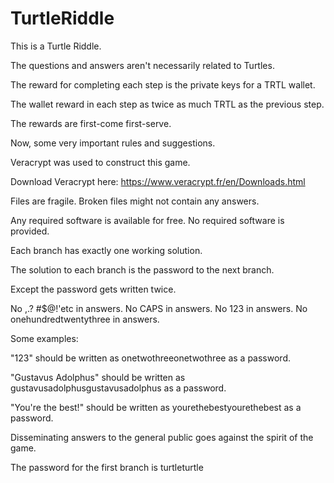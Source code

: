 # TurtleRiddle

This is a Turtle Riddle.

The questions and answers aren't necessarily related to Turtles.

The reward for completing each step is the private keys for a TRTL wallet.

The wallet reward in each step as twice as much TRTL as the previous step.

The rewards are first-come first-serve.

Now, some very important rules and suggestions.

Veracrypt was used to construct this game.

Download Veracrypt here: https://www.veracrypt.fr/en/Downloads.html

Files are fragile. Broken files might not contain any answers.

Any required software is available for free. No required software is provided.

Each branch has exactly one working solution.

The solution to each branch is the password to the next branch.

Except the password gets written twice.

No ,.? #$@!'etc in answers. No CAPS in answers. No 123 in answers. No onehundredtwentythree in answers.

Some examples:

"123" should be written as onetwothreeonetwothree as a password.

"Gustavus Adolphus" should be written as gustavusadolphusgustavusadolphus as a password.

"You're the best!" should be written as yourethebestyourethebest as a password.

Disseminating answers to the general public goes against the spirit of the game.

The password for the first branch is turtleturtle
